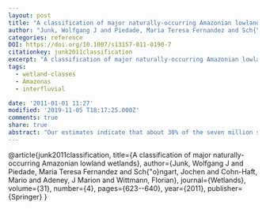```yaml
---
layout: post
title: "A classification of major naturally-occurring Amazonian lowland wetlands"
author: "Junk, Wolfgang J and Piedade, Maria Teresa Fernandez and Sch{\"o}ngart, Jochen and Cohn-Haft, Mario and Adeney, J Marion and Wittmann, Florian"
categories: reference
DOI: https://doi.org/10.1007/s13157-011-0190-7
citationkey: junk2011classification
excerpt: "A classification of major naturally-occurring Amazonian lowland wetlands"
tags:
  - wetland-classes
  - Amazonas
  - interfluvial

date: '2011-01-01 11:27'
modified: '2019-11-05 T18:17:25.000Z'
comments: true
share: true
abstract: "Our estimates indicate that about 30% of the seven million square kilometers that make up the Amazon basin comply with international criteria for wetland definition. Most countries sharing the Amazon basin have signed the Ramsar Convention on Wetlands of International Importance but still lack complete wetland inventories, classification systems, and management plans. Amazonian wetlands vary considerably with respect to hydrology, water and soil fertility, vegetation cover, diversity of plant and animal species, and primary and secondary productivity. They also play important roles in the hydrology and biogeochemical cycles of the basin. Here, we propose a classification system for large Amazonian wetland types based on climatic, hydrological, hydrochemical, and botanical parameters. The classification scheme divides natural wetlands into one group with rather stable water levels and another with oscillating water levels. These groups are subdivided into 14 major wetland types. The types are characterized and their distributions and extents are mapped."
---
```

@article{junk2011classification,
  title={A classification of major naturally-occurring Amazonian lowland wetlands},
  author={Junk, Wolfgang J and Piedade, Maria Teresa Fernandez and Sch{\"o}ngart, Jochen and Cohn-Haft, Mario and Adeney, J Marion and Wittmann, Florian},
  journal={Wetlands},
  volume={31},
  number={4},
  pages={623--640},
  year={2011},
  publisher={Springer}
}

